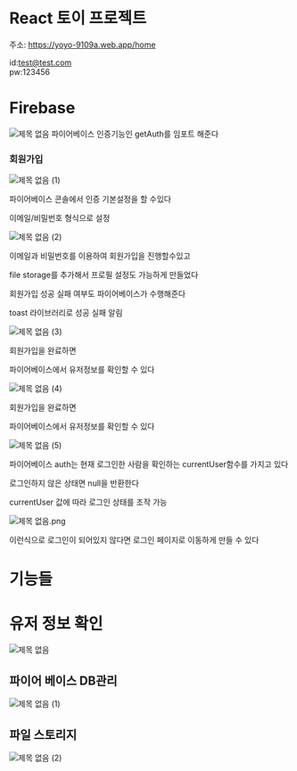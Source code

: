 # React 토이 프로젝트
주소: https://yoyo-9109a.web.app/home  

id:test@test.com    
pw:123456

# Firebase
![제목 없음](https://github.com/rnr9928/REACT/assets/97073355/cf43b080-fcc4-4305-baff-98b14b21c6f5)
파이어베이스 인증기능인  getAuth를 임포트 해준다

### 회원가입

![제목 없음 (1)](https://github.com/rnr9928/REACT/assets/97073355/2c9e517a-b321-4096-962d-e2ced42ef4e5)

파이어베이스 콘솔에서 인증 기본설정을 할 수있다

이메일/비밀번호 형식으로 설정

![제목 없음 (2)](https://github.com/rnr9928/REACT/assets/97073355/cd140132-1300-4fba-b3a7-d86649dde61f)


이메일과 비밀번호를 이용하여 회원가입을 진행할수있고

file storage를 추가해서 프로필 설정도 가능하게 만들었다

회원가입 성공 실패 여부도 파이어베이스가 수행해준다

toast 라이브러리로 성공 실패 알림 

![제목 없음 (3)](https://github.com/rnr9928/REACT/assets/97073355/fa51137e-b858-449d-8ce4-d14550ee7af4)


회원가입을 완료하면

파이어베이스에서 유저정보를 확인할 수 있다 

![제목 없음 (4)](https://github.com/rnr9928/REACT/assets/97073355/c7033256-15de-46ab-b7e5-9a9e19184cea)


회원가입을 완료하면

파이어베이스에서 유저정보를 확인할 수 있다 

![제목 없음 (5)](https://github.com/rnr9928/REACT/assets/97073355/2ef3642c-3ff5-4443-b7bc-28b47cc744d5)


파이어베이스 auth는 현재 로그인한 사람을 확인하는 currentUser함수를 가지고 있다

로그인하지 않은 상태면 null을 반환한다

currentUser 값에 따라 로그인 상태를 조작 가능

![제목 없음.png](https://prod-files-secure.s3.us-west-2.amazonaws.com/95e5b05c-c8f2-4cfe-bbab-99aac56e3458/aed62cbf-f102-4fce-b6a4-cbb4c2303b7b/%EC%A0%9C%EB%AA%A9_%EC%97%86%EC%9D%8C.png)

이런식으로 로그인이 되어있지 않다면 로그인 페이지로 이동하게 만들 수 있다

# 기능들

[]()

# 유저 정보 확인

![제목 없음](https://github.com/rnr9928/REACT/assets/97073355/2a20835d-e86a-4573-831d-de29586294ba)


## 파이어 베이스 DB관리

![제목 없음 (1)](https://github.com/rnr9928/REACT/assets/97073355/4eb0f318-f687-46c0-a111-413fa0a5f587)


## 파일 스토리지
![제목 없음 (2)](https://github.com/rnr9928/REACT/assets/97073355/acfdacba-2880-4426-85b9-740863676f53)

